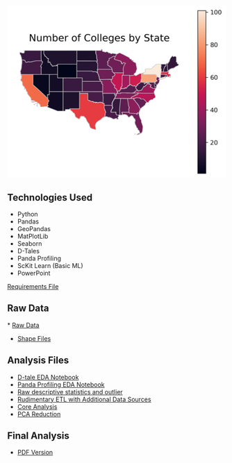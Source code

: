 ![US news and World Reports Analysis](./images/number_of_colleges_by_state.png)

## Technologies Used
* Python
* Pandas
* GeoPandas
* MatPlotLib
* Seaborn
* D-Tales
* Panda Profiling
* ScKit Learn (Basic ML)
* PowerPoint

[Requirements File](./requirements.txt)

## Raw Data

​* [Raw Data](./data/original_data/Universities.xlsx)
* [Shape Files](./data/original_data/)

## Analysis Files
* [D-tale EDA Notebook](./notebooks/D-Tale-self-service.ipynb)
* [Panda Profiling EDA Notebook](./notebooks/Panda_profiling.ipynb)
* [Raw descriptive statistics and outlier](./notebooks/Distribution-Outlier-Basic-states.ipynb)
* [Rudimentary ETL with Additional Data Sources](./Additional_data_Gathering.ipynb)
* [Core Analysis](./analysis.ipynb)
* [PCA Reduction](./pca_reduction.ipynb)

## Final Analysis
* [PDF Version](./presentation/US_News_and_reports_2016_colleges.pdf)
